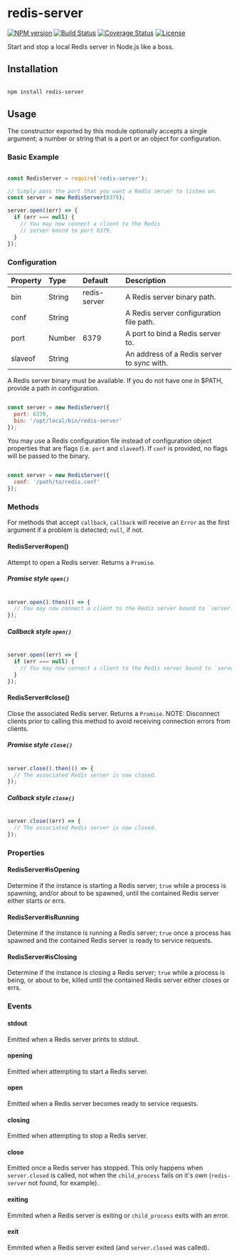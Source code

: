 # redis-server

[![NPM version](https://img.shields.io/npm/v/redis-server.svg)](https://www.npmjs.com/package/redis-server)
[![Build Status](https://img.shields.io/travis/BrandonZacharie/node-redis-server/master.svg)](https://travis-ci.org/BrandonZacharie/node-redis-server)
[![Coverage Status](https://img.shields.io/coveralls/BrandonZacharie/node-redis-server/master.svg)](https://coveralls.io/github/BrandonZacharie/node-redis-server?branch=master)
[![License](https://img.shields.io/npm/l/redis-server.svg)](https://github.com/BrandonZacharie/node-redis-server/blob/master/LICENSE.md)

Start and stop a local Redis server in Node.js like a boss.

## Installation

```Bash

npm install redis-server

```

## Usage

The constructor exported by this module optionally accepts a single argument;
a number or string that is a port or an object for configuration.

### Basic Example

```JavaScript

const RedisServer = require('redis-server');

// Simply pass the port that you want a Redis server to listen on.
const server = new RedisServer(6379);

server.open((err) => {
  if (err === null) {
    // You may now connect a client to the Redis
    // server bound to port 6379.
  }
});

```

### Configuration

| Property | Type   | Default      | Description
|:---------|:-------|:-------------|:-----------
| bin      | String | redis-server | A Redis server binary path.
| conf     | String |              | A Redis server configuration file path.
| port     | Number | 6379         | A port to bind a Redis server to.
| slaveof  | String |              | An address of a Redis server to sync with.

A Redis server binary must be available. If you do not have one in $PATH,
provide a path in configuration.

```JavaScript

const server = new RedisServer({
  port: 6379,
  bin: '/opt/local/bin/redis-server'
});

```

You may use a Redis configuration file instead of configuration object
properties that are flags (i.e. `port` and `slaveof`). If `conf` is
provided, no flags will be passed to the binary.

```JavaScript

const server = new RedisServer({
  conf: '/path/to/redis.conf'
});

```

### Methods

For methods that accept `callback`, `callback` will receive an `Error`
as the first argument if a problem is detected; `null`, if not.

#### RedisServer#open()

Attempt to open a Redis server. Returns a `Promise`.

##### Promise style `open()`

``` JavaScript

server.open().then(() => {
  // You may now connect a client to the Redis server bound to `server.port`.
});

```

##### Callback style `open()`

``` JavaScript

server.open((err) => {
  if (err === null) {
    // You may now connect a client to the Redis server bound to `server.port`.
  }
});

```

#### RedisServer#close()

Close the associated Redis server. Returns a `Promise`. NOTE: Disconnect
clients prior to calling this method to avoid receiving connection
errors from clients.

##### Promise style `close()`

``` JavaScript

server.close().then(() => {
  // The associated Redis server is now closed.
});

```

##### Callback style `close()`

``` JavaScript

server.close((err) => {
  // The associated Redis server is now closed.
});

```

### Properties

#### RedisServer#isOpening

Determine if the instance is starting a Redis server; `true` while a
process is spawning, and/or about to be spawned, until the contained Redis
server either starts or errs.

#### RedisServer#isRunning

Determine if the instance is running a Redis server; `true` once a process
has spawned and the contained Redis server is ready to service requests.

#### RedisServer#isClosing

Determine if the instance is closing a Redis server; `true` while a
process is being, or about to be, killed until the contained Redis server either
closes or errs.

### Events

#### stdout

Emitted when a Redis server prints to stdout.

#### opening

Emitted when attempting to start a Redis server.

#### open

Emitted when a Redis server becomes ready to service requests.

#### closing

Emitted when attempting to stop a Redis server.

#### close

Emitted once a Redis server has stopped. This only happens when `server.closed` is called,
not when the `child_process` fails on it's own (`redis-server` not found, for example).

#### exiting

Emmited when a Redis server is exiting or `child_process` exits with an error.

#### exit

Emmited when a Redis server exited (and `server.closed` was called).
